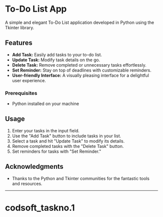 # To-Do List App

A simple and elegant To-Do List application developed in Python using the Tkinter library.

## Features

- **Add Task:** Easily add tasks to your to-do list.
- **Update Task:** Modify task details on the go.
- **Delete Task:** Remove completed or unnecessary tasks effortlessly.
- **Set Reminder:** Stay on top of deadlines with customizable reminders.
- **User-friendly Interface:** A visually pleasing interface for a delightful user experience.

### Prerequisites

- Python installed on your machine

## Usage

1. Enter your tasks in the input field.
2. Use the "Add Task" button to include tasks in your list.
3. Select a task and hit "Update Task" to modify its details.
4. Remove completed tasks with the "Delete Task" button.
5. Set reminders for tasks with "Set Reminder."

## Acknowledgments

- Thanks to the Python and Tkinter communities for the fantastic tools and resources.

---

# codsoft_taskno.1
